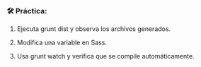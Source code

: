 
### **🛠️ Práctica:**

1.  Ejecuta grunt dist y observa los archivos generados.
    
2.  Modifica una variable en Sass.

3.  Usa grunt watch y verifica que se compile automáticamente.